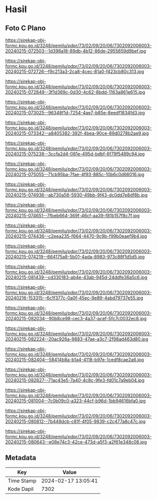 # Hasil

## Foto C Plano

https://sirekap-obj-formc.kpu.go.id/3248/pemilu/pdpr/73/02/09/20/06/7302092006003-20240215-072503--1d398a18-89db-4b12-86de-2955659d9bef.jpg

https://sirekap-obj-formc.kpu.go.id/3248/pemilu/pdpr/73/02/09/20/06/7302092006003-20240215-072726--f9c213a3-2ca8-4cec-81a0-f423cb80c313.jpg

https://sirekap-obj-formc.kpu.go.id/3248/pemilu/pdpr/73/02/09/20/06/7302092006003-20240215-072849--3f1d369c-0d30-4c62-8bdd-1163a861e615.jpg

https://sirekap-obj-formc.kpu.go.id/3248/pemilu/pdpr/73/02/09/20/06/7302092006003-20240215-073025--96348f1d-7254-4ae7-b85e-8eedf1834fd3.jpg

https://sirekap-obj-formc.kpu.go.id/3248/pemilu/pdpr/73/02/09/20/06/7302092006003-20240215-073342--a8405382-392f-4bea-90ce-89d0278b2ae9.jpg

https://sirekap-obj-formc.kpu.go.id/3248/pemilu/pdpr/73/02/09/20/06/7302092006003-20240215-075238--3ccfa2d4-081e-495d-bdbf-6f79f5489c94.jpg

https://sirekap-obj-formc.kpu.go.id/3248/pemilu/pdpr/73/02/09/20/06/7302092006003-20240215-075055--71cb95ba-7fae-4f93-885c-10b6c0d66016.jpg

https://sirekap-obj-formc.kpu.go.id/3248/pemilu/pdpr/73/02/09/20/06/7302092006003-20240215-074936--ab730a56-5930-49bb-9f43-dc0dd7e8df8b.jpg

https://sirekap-obj-formc.kpu.go.id/3248/pemilu/pdpr/73/02/09/20/06/7302092006003-20240215-074651--7fbeb664-369f-46cf-aa39-f81b157f8c7f.jpg

https://sirekap-obj-formc.kpu.go.id/3248/pemilu/pdpr/73/02/09/20/06/7302092006003-20240215-074436--c2eea235-f664-4470-9c9b-f99b0eaef9b4.jpg

https://sirekap-obj-formc.kpu.go.id/3248/pemilu/pdpr/73/02/09/20/06/7302092006003-20240215-074219--664175a8-5b01-4ada-8983-973c88f1d5d5.jpg

https://sirekap-obj-formc.kpu.go.id/3248/pemilu/pdpr/73/02/09/20/06/7302092006003-20240215-081439--cd330183-ab4e-43ab-945d-24ddfe36a5c6.jpg

https://sirekap-obj-formc.kpu.go.id/3248/pemilu/pdpr/73/02/09/20/06/7302092006003-20240216-153315--6c1f377c-0a0f-45ec-9e89-4abd79737e55.jpg

https://sirekap-obj-formc.kpu.go.id/3248/pemilu/pdpr/73/02/09/20/06/7302092006003-20240215-082034--90b8ce98-cec3-4a37-acef-5fc7c0032ec8.jpg

https://sirekap-obj-formc.kpu.go.id/3248/pemilu/pdpr/73/02/09/20/06/7302092006003-20240215-082224--20ac926a-9883-47ae-a3c7-2f98ad463d80.jpg

https://sirekap-obj-formc.kpu.go.id/3248/pemilu/pdpr/73/02/09/20/06/7302092006003-20240215-082404--58414b8a-b1a4-4118-b97e-1cedf8cae2a6.jpg

https://sirekap-obj-formc.kpu.go.id/3248/pemilu/pdpr/73/02/09/20/06/7302092006003-20240215-082627--71ac43e5-7a40-4c8c-9fe3-fd01c7a9eb04.jpg

https://sirekap-obj-formc.kpu.go.id/3248/pemilu/pdpr/73/02/09/20/06/7302092006003-20240215-081004--7c0b09c0-a323-44cf-b96d-1bb94616bfa0.jpg

https://sirekap-obj-formc.kpu.go.id/3248/pemilu/pdpr/73/02/09/20/06/7302092006003-20240215-080812--7b448dcb-c81f-4f05-9839-c2c477a8c47c.jpg

https://sirekap-obj-formc.kpu.go.id/3248/pemilu/pdpr/73/02/09/20/06/7302092006003-20240215-080643--e08e74c3-42ce-473d-a5f3-a2f61e348c08.jpg


## Metadata

| Key        | Value               |
| ---------- | ------------------- |
| Time Stamp | 2024-02-17 13:05:41 |
| Kode Dapil | 7302                |



